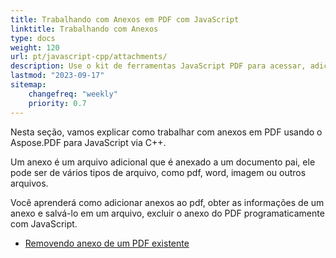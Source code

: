 ```yaml
---
title: Trabalhando com Anexos em PDF com JavaScript
linktitle: Trabalhando com Anexos
type: docs
weight: 120
url: pt/javascript-cpp/attachments/
description: Use o kit de ferramentas JavaScript PDF para acessar, adicionar e remover anexos em arquivos PDF. Guia completo com exemplos de código JavaScript.
lastmod: "2023-09-17"
sitemap:
    changefreq: "weekly"
    priority: 0.7
---
```


Nesta seção, vamos explicar como trabalhar com anexos em PDF usando o Aspose.PDF para JavaScript via C++.

Um anexo é um arquivo adicional que é anexado a um documento pai, ele pode ser de vários tipos de arquivo, como pdf, word, imagem ou outros arquivos.

Você aprenderá como adicionar anexos ao pdf, obter as informações de um anexo e salvá-lo em um arquivo, excluir o anexo do PDF programaticamente com JavaScript.

- [Removendo anexo de um PDF existente](/pdf/javascript-cpp/removing-attachment-from-an-existing-pdf/)